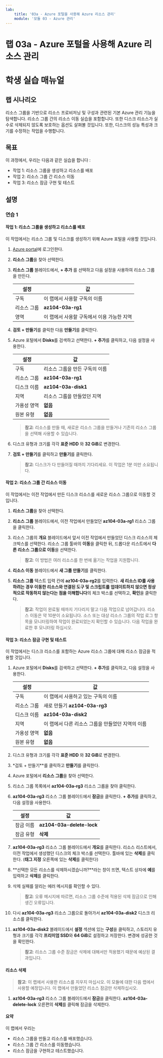 ```yaml
---
lab:
    title: '03a - Azure 포털을 사용해 Azure 리소스 관리'
    module: '모듈 03 - Azure 관리'
---
```


# 랩 03a - Azure 포털을 사용해 Azure 리소스 관리

# 학생 실습 매뉴얼

## 랩 시나리오

리소스 그룹을 기반으로 리소스 프로비저닝 및 구성과 관련된 기본 Azure 관리 기능을 탐색합니다. 리소스 그룹 간의 리소스 이동 실습을 포함합니다. 또한 디스크 리소스가 실수로 삭제되지 않도록 보호하는 옵션도 살펴볼 것입니다. 또한, 디스크의 성능 특성과 크기를 수정하는 작업을 수행합니다.

## 목표

이 과정에서, 우리는 다음과 같은 실습을 합니다 :

+ 작업 1: 리소스 그룹을 생성하고 리소스를 배포
+ 작업 2: 리소스 그룹 간 리소스 이동
+ 작업 3: 리소스 잠금 구현 및 테스트

## 설명

### 연습 1

#### 작업 1: 리소스 그룹을 생성하고 리소스를 배포

이 작업에서는 리소스 그룹 및 디스크를 생성하기 위해 Azure 포털을 사용할 것입니다. 

1. [Azure portal](https://portal.azure.com)에 로그인한다.

1. **리소스 그룹**을 찾아 선택한다. 

1. **리소스 그룹** 블레이드에서, **+ 추가** 를 선택하고 다음 설정을 사용하여 리소스 그룹을 만든다.

    |설정|값|
    |---|---|
    |구독| 이 랩에서 사용할 구독의 이름 |
    |리소스 그룹| **az104-03a-rg1**|
    |영역| 이 랩에서 사용할 구독에서 이용 가능한 지역 |

1. **검토 + 만들기**를 클릭한 다음 **만들기**를 클릭한다.

1. Azure 포털에서 **Disks**를 검색하고 선택한다. **+ 추가**를 클릭하고, 다음 설정을 사용한다.

    |설정|값|
    |---|---|
    |구독| 리소스 그룹을 만든 구독의 이름 |
    |리소스 그룹| **az104-03a-rg1** |
    |디스크 이름| **az104-03a-disk1** |
    |지역| 리소스 그룹을 만들었던 지역 |
    |가용성 영역| **없음** |
    |원본 유형| **없음** |

    >**참고**: 리소스를 만들 때, 새로운 리소스 그룹을 만들거나 기존의 리소스 그룹을 선택해 사용할 수 있습니다.

1. 디스크 유형과 크기를 각각 **표준 HDD** 와 **32 GiB**로 변경한다.

1. **검토 + 만들기**를 클릭하고 **만들기**를 클릭한다.

    >**참고**: 디스크가 다 만들어질 때까지 기다리세요. 이 작업은 1분 미만 소요됩니다. 

#### 작업 2: 리소스 그룹 간 리소스 이동

이 작업에서는 이전 작업에서 만든 디스크 리소스를 새로운 리소스 그룹으로 이동할 것입니다. 

1. **리소스 그룹**을 찾아 선택한다. 

1. **리소스 그룹** 블레이드에서, 이전 작업에서 만들었던 **az104-03a-rg1** 리소스 그룹을 클릭한다.

1. 리소스 그룹의 **개요** 블레이드에서 앞서 이전 작업에서 만들었던 디스크 리소스의 체크박스를 선택한다. 리소스 그룹 툴바의 **이동**을 클릭한 뒤, 드롭다운 리스트에서 **다른 리소스 그룹으로 이동**을 선택한다.

    >**참고**: 이 방법은 여러 리소스를 한 번에 옮기는 작업을 지원합니다.

1. **리소스 이동** 블레이드에서 **새 그룹 만들기**를 클릭한다.

1. **리소스 그룹** 텍스트 입력 칸에 **az104-03a-rg2**를 입력한다. **새 리소스 ID를 사용하려는 경우 이동한 리소스와 연결된 도구 및 스크립트를 업데이트하지 않으면 정상적으로 작동하지 않는다는 점을 이해합니다**의 체크 박스를 선택하고, **확인**을 클릭한다.

    >**참고**: 작업이 완료될 때까지 기다리지 말고 다음 작업으로 넘어갑니다. 리소스 이동은 약 10분이 소요됩니다. 소스 또는 대상 리소스 그룹의 작업 로그 항목을 모니터링하여 작업이 완료되었는지 확인할 수 있습니다. 다음 작업을 완료한 후 모니터링 하십시오.

#### 작업 3: 리소스 잠금 구현 및 테스트

이 작업에서는 디스크 리소스를 포함하는 Azure 리소스 그룹에 대해 리소스 잠금을 적용할 것입니다.

1. Azure 포털에서 **Disks**를 검색하고 선택한다. **+ 추가**를 클릭하고, 다음 설정을 사용한다.

    |설정|값|
    |---|---|
    |구독| 이 랩에서 사용하고 있는 구독의 이름 |
    |리소스 그룹| 새로 만들기 **az104-03a-rg3** |
    |디스크 이름| **az104-03a-disk2** |
    |지역| 이 랩에서 다른 리소스 그룹을 만들었던 지역의 이름 |
    |가용성 영역| **없음** |
    |원본 유형| **없음** |

1. 디스크 유형과 크기를 각각 **표준 HDD** 와 **32 GiB**로 변경한다.

1. *검토 + 만들기**를 클릭하고 **만들기**를 클릭한다.

1. Azure 포털에서 **리소스 그룹**을 찾아 선택한다. 

1. 리소스 그룹 목록에서 **az104-03a-rg3** 리소스 그룹을 찾아 클릭한다.

1. **az104-03a-rg3** 리소스 그룹 블레이드에서 **잠금**을 클릭한다. **+ 추가**를 클릭하고, 다음 설정을 사용한다.

    |설정|값|
    |---|---|
    |잠금 이름| **az104-03a-delete-lock** |
    |잠금 유형| **삭제** |

1. **az104-03a-rg3** 리소스 그룹 블레이드에서 **개요**를 클릭한다. 리소스 리스트에서, 이전 작업에서 생성했던 디스크의 체크 박스를 선택한다. 툴바에 있는 **삭제**를 클릭한다. (**태그 지정** 오른쪽에 있는 **삭제**를 클릭한다)

1. **선택한 모든 리소스를 삭제하시겠습니까?**라는 창이 뜨면, 텍스트 상자에 **예**를 입력하고 **삭제**를 클릭한다.

1. 삭제 실패를 알리는 에러 메시지를 확인할 수 있다.

    >**참고**: 오류 메시지에 따르면, 리소스 그룹 수준에 적용된 삭제 잠금으로 인해 생긴 오류입니다.

1. 다시 **az104-03a-rg3** 리소스 그룹으로 돌아가서 **az104-03a-disk2** 디스크 리소스를 클릭한다.

1. **az104-03a-disk2** 블레이드에서 **설정** 섹션에 있는 **구성**을 클릭하고, 스토리지 유형과 크기를 각각 **프리미엄 SSD**와 **64 GiB**로 설정하고 저장한다. 변경에 성공한 것을 확인한다. 

    >**참고**: 리소스 그룹 수준 잠금은 삭제에 대해서만 적용했기 때문에 예상된 결과입니다.

#### 리소스 삭제

   >**참고**: 이 랩에서 사용한 리소스를 지우지 마십시오. 이 모듈에 대한 다음 랩에서 사용할 예정입니다. 이 랩에서 만들었던 리소스 잠금만 삭제하십시오.

1. **az104-03a-rg3** 리소스 그룹 블레이드에서 **잠금**을 클릭한다. **az104-03a-delete-lock** 오른편의 **삭제**를 클릭해 잠금을 삭제한다. 

#### 요약

이 랩에서 우리는

- 리소스 그룹을 만들고 리소스를 배포했습니다.
- 리소스 그룹 간 리소스를 이동했습니다.
- 리소스 잠금을 구현하고 테스트했습니다.